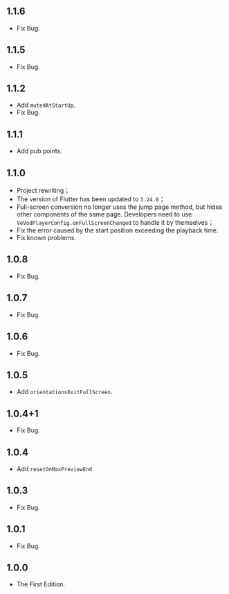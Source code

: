 ## 1.1.6

* Fix Bug.

## 1.1.5

* Fix Bug.

## 1.1.2

* Add `mutedAtStartUp`.
* Fix Bug.

## 1.1.1

* Add pub points.

## 1.1.0

* Project rewriting；
* The version of Flutter has been updated to `3.24.0`；
* Full-screen conversion no longer uses the jump page method, but hides other components of the same
  page. Developers need to use `VeVodPlayerConfig.onFullScreenChanged` to handle it by themselves；
* Fix the error caused by the start position exceeding the playback time.
* Fix known problems.

## 1.0.8

* Fix Bug.

## 1.0.7

* Fix Bug.

## 1.0.6

* Fix Bug.

## 1.0.5

* Add `orientationsExitFullScreen`.

## 1.0.4+1

* Fix Bug.

## 1.0.4

* Add `resetOnMaxPreviewEnd`.

## 1.0.3

* Fix Bug.

## 1.0.1

* Fix Bug.

## 1.0.0

* The First Edition.
